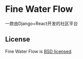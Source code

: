# Fine Water Flow
一款由Django+React开发的社区平台

## License

Fine Water Flow is [BSD licensed](./LICENSE).
